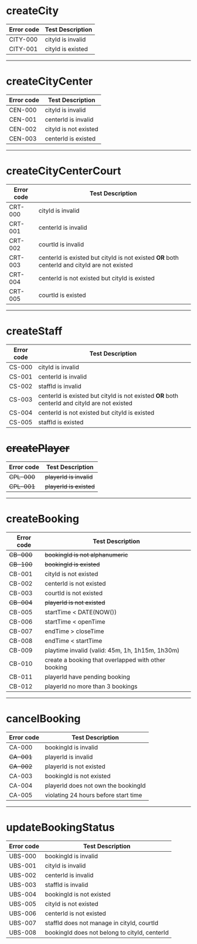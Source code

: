# createCity
Error code | Test Description |
------------ | ---------------- | 
CITY-000 | cityId is invalid |
CITY-001 | cityId is existed |
***
# createCityCenter
Error code | Test Description |
------------ | ---------------- | 
CEN-000 | cityId is invalid
CEN-001 | centerId is invalid
CEN-002 | cityId is not existed
CEN-003 | centerId is existed
***
# createCityCenterCourt
Error code | Test Description |
------------ | ---------------- | 
CRT-000 | cityId is invalid |
CRT-001 | centerId is invalid |
CRT-002 | courtId is invalid |
CRT-003 | centerId is existed but cityId is not existed **OR** both centerId and cityId are not existed|
CRT-004 | centerId is not existed but cityId is existed |
CRT-005 | courtId is existed |
***
# createStaff
Error code | Test Description |
------------ | ---------------- | 
CS-000 | cityId is invalid |
CS-001 | centerId is invalid |
CS-002 | staffId is invalid |
CS-003 | centerId is existed but cityId is not existed **OR** both centerId and cityId are not existed |
CS-004 | centerId is not existed but cityId is existed |
CS-005 | staffId is existed |

# ~~createPlayer~~
Error code | Test Description |
------------ | ---------------- | 
~~CPL-000~~ | ~~playerId is invalid~~ |
~~CPL-001~~ | ~~playerId is existed~~
***
# createBooking
Error code | Test Description |
------------ | ---------------- |
~~CB-000~~ | ~~bookingId is not alphanumeric~~ |
~~CB-100~~ | ~~bookingId is existed~~ |
CB-001 | cityId is not existed | 
CB-002 | centerId is not existed | 
CB-003 | courtId is not existed |  
~~CB-004~~ | ~~playerId is not existed~~ |
CB-005 | startTime < DATE(NOW()) |  
CB-006 | startTime < openTime |
CB-007 | endTime > closeTime |
CB-008 | endTime < startTime |
CB-009 | playtime invalid (valid: 45m, 1h, 1h15m, 1h30m) |
CB-010 | create a booking that overlapped with other booking |
CB-011 | playerId have pending booking |
CB-012 | playerId no more than 3 bookings |
***
# cancelBooking
Error code | Test Description |
------------ | ---------------- |
CA-000 | bookingId is invalid |
~~CA-001~~ | playerId is invalid |
~~CA-002~~ | playerId is not existed |
CA-003 | bookingId is not existed |
CA-004 | playerId does not own the bookingId |
CA-005 | violating 24 hours before start time |
***
# updateBookingStatus
Error code | Test Description |
------------ | ---------------- |
UBS-000 | bookingId is invalid |
UBS-001 | cityId is invalid |
UBS-002 | centerId is invalid |
UBS-003 | staffId is invalid |
UBS-004 | bookingId is not existed |
UBS-005 | cityId is not existed |
UBS-006 | centerId is not existed |
UBS-007 | staffId does not manage in cityId, courtId |
UBS-008 | bookingId does not belong to cityId, centerId |
